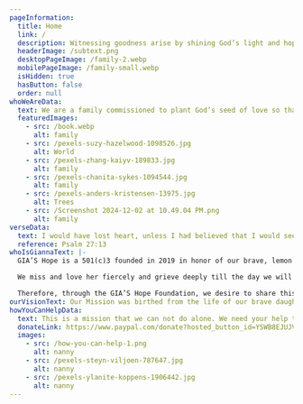 ```yaml
---
pageInformation:
  title: Home
  link: /
  description: Witnessing goodness arise by shining God’s light and hope for the most broken, hurting, poor, orphaned and vulnerable ones here at home, and around the world.
  headerImage: /subtext.png
  desktopPageImage: /family-2.webp
  mobilePageImage: /family-small.webp
  isHidden: true
  hasButton: false
  order: null
whoWeAreData:
  text: We are a family commissioned to plant God’s seed of love so that abundant life can grow and hope can bloom through the four branches of orphan care, orphan prevention, adoption aid and care ministry for the most hurting and broken, where we have seen God’s goodness arising and hope shining.
  featuredImages:
    - src: /book.webp
      alt: family
    - src: /pexels-suzy-hazelwood-1098526.jpg
      alt: World
    - src: /pexels-zhang-kaiyv-189833.jpg
      alt: family
    - src: /pexels-chanita-sykes-1094544.jpg
      alt: family
    - src: /pexels-anders-kristensen-13975.jpg
      alt: Trees
    - src: /Screenshot 2024-12-02 at 10.49.04 PM.png
      alt: family
verseData:
  text: I would have lost heart, unless I had believed that I would see the goodness of the LORD In the land of the living.
  reference: Psalm 27:13
whoIsGiannaText: |-
  GIA’S Hope is a 501(c)3 founded in 2019 in honor of our brave, lemon loving, butterfly catching, flower picking, warrior daughter Gianna Lilyfaith Cannelongo. She was adopted from China at 2 years old with a 1/2 of a heart but full of so much joy! On April 22, 2018, Gianna lost her earthly battle with cardiac heart disease and went home to be with Jesus at 6 years old. She won her eternal inheritance.  

  We miss and love her fiercely and grieve deeply till the day we will reunite on the shores of eternity. Her forever life continually reflects the light of Jesus and teaches us to live bold and brave for eternal treasures. 

  Therefore, through the GIA’S Hope Foundation, we desire to share this gift and hope with others.
ourVisionText: Our Mission was birthed from the life of our brave daughter, adopted from China with half of a heart.  She endured 6 open heart surgeries and had a laugh that brought the world so much JOY. Her life was brief (6 years), yet her light still shines eternally because of the ONE who gives us all true HOPE. It's our mission to shine God’s HOPE to the broken, hurting, poor, orphaned and vulnerable ones in our community and around the world through the 4 branches of our vision.
howYouCanHelpData:
  text: This is a mission that we can not do alone. We need your help to continue to be a light and bloom life and hope for those who need it most. It would be a blessing if you would consider partnering with us in prayer and financial support
  donateLink: https://www.paypal.com/donate?hosted_button_id=YSWB8EJUJVX7N
  images:
    - src: /how-you-can-help-1.png
      alt: nanny
    - src: /pexels-steyn-viljoen-787647.jpg
      alt: nanny
    - src: /pexels-ylanite-koppens-1906442.jpg
      alt: nanny
---
```

